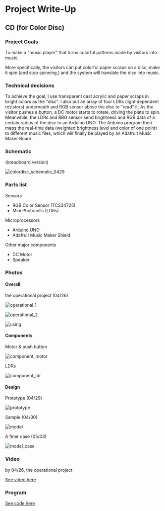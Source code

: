 # Project Write-Up

## CD (for Color Disc)

### Project Goals

To make a "music player" that turns colorful patterns made by visitors into music. 

More specifically, the visitors can put colorful paper scraps on a disc, make it spin (and stop spinning,) and the system will translate the disc into music.



### Technical decisions

To achieve the goal, I use transparent cast acrylic and paper scraps in bright colors as the "disc". I also put an array of four LDRs (light dependent resistors) underneath and RGB sensor above the disc to "read" it. As the visitor pushes a button, a DC motor starts to rotate, driving the plate to spin. Meanwhile, the LDRs and RBG sensor send brightness and RGB data of a certain radius of the disc to an Arduino UNO. The Arduino program then maps the real-time data (weighted brightness level and color of one point) to different music files, which will finally be played by an Adafruit Music Maker Board.



### Schematic

(breadboard version)

![colordisc_schematic_0429](images/colordisc_schematic_0429.jpg)



### Parts list

Sensors

- RGB Color Sensor (TCS34725)
- Mini Photocells (LDRs)

Microprocessors

- Arduino UNO
- Adafruit Music Maker Shield

Other major components

- DC Motor
- Speaker



### Photos

#### Overall

the operational project (04/26)

![operational_1](images/operational_1.jpg)

![operational_2](images/operational_2.jpg)

![using](images/using.png)



#### Components

Motor & push button

![component_motor](images/component_motor.jpg)



LDRs

![component_ldr](images/component_ldr.jpg)



#### Design

Prototype (04/29)

![prototype](images/prototype.jpg)



Sample (04/30)

![model](images/model.jpg)



A finer case (05/03)

![model_case](images/model_case.jpg)



### Video

by 04/26, the operational project

[See video here](https://drive.google.com/open?id=1RIEyPjVpPg-VxG7BVmZRiryRxkMbb5bu)



### Program

[See code here](program/colordisc)

